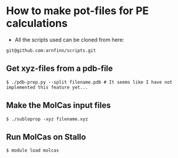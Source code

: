 # How to make pot-files for PE calculations

- All the scripts used can be cloned from here:
```
git@github.com:arnfinn/scripts.git
```

## Get xyz-files from a pdb-file

```
$ ./pdb-prep.py --split filename.pdb # It seems like I have not implemented this feature yet...
```

## Make the MolCas input files

```
$ ./subloprop -xyz filename.xyz
```

## Run MolCas on Stallo

```
$ module load molcas
```


